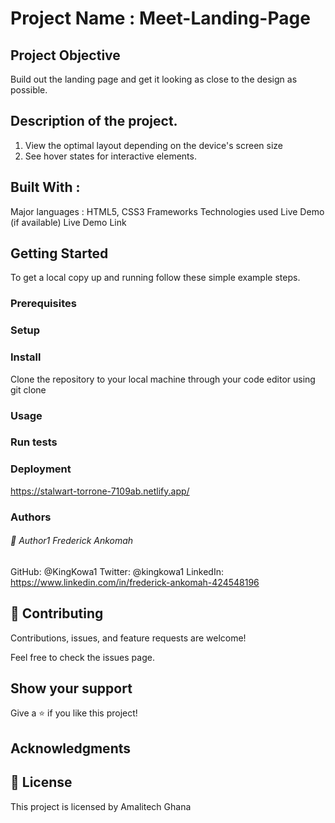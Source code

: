 # Project Name : Meet-Landing-Page

## Project Objective

Build out the landing page and get it looking as close to the design
as possible.

## Description of the project.

1. View the optimal layout depending on the device's screen size 
2. See hover states for interactive elements.  

## Built With : 
Major languages : HTML5, CSS3
Frameworks
Technologies used
Live Demo (if available)
Live Demo Link

## Getting Started


To get a local copy up and running follow these simple example steps.

### Prerequisites
### Setup
### Install
Clone the repository to your local machine through your code editor using git clone
### Usage
### Run tests
### Deployment
https://stalwart-torrone-7109ab.netlify.app/

### Authors

###### 👤 Author1 Frederick Ankomah

GitHub: @KingKowa1
Twitter: @kingkowa1
LinkedIn: https://www.linkedin.com/in/frederick-ankomah-424548196


## 🤝 Contributing
Contributions, issues, and feature requests are welcome!

Feel free to check the issues page.

## Show your support
Give a ⭐️ if you like this project!

## Acknowledgments



## 📝 License
This project is licensed by Amalitech Ghana 